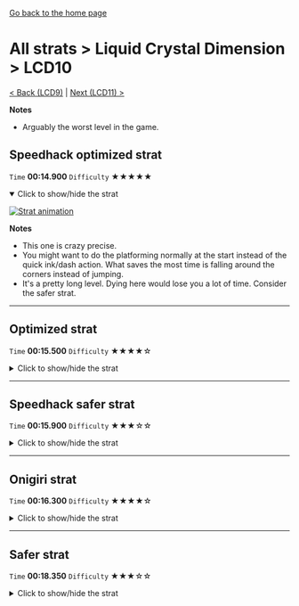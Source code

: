 [Go back to the home page](https://github.com/Doublevil/scbspeedrun)

# All strats > Liquid Crystal Dimension > LCD10

[< Back (LCD9)](https://github.com/Doublevil/scbspeedrun/blob/main/levels/all_lvl/LCD/LCD9.md) | [Next (LCD11) >](https://github.com/Doublevil/scbspeedrun/blob/main/levels/all_lvl/LCD/LCD11.md)

**Notes**
- Arguably the worst level in the game.

## Speedhack optimized strat

`Time` **00:14.900** `Difficulty` ★★★★★
<details open>
  <summary>Click to show/hide the strat</summary>

  [![Strat animation](https://github.com/Doublevil/scbspeedrun/blob/main/media/levels/LCD/LCD10_S_OptimizedStrat.webp)](https://github.com/Doublevil/scbspeedrun/blob/main/media/levels/LCD/LCD10_S_OptimizedStrat.mp4?raw=true)

  **Notes**
  - This one is crazy precise.
  - You might want to do the platforming normally at the start instead of the quick ink/dash action. What saves the most time is falling around the corners instead of jumping.
  - It's a pretty long level. Dying here would lose you a lot of time. Consider the safer strat.
</details>

---
## Optimized strat

`Time` **00:15.500** `Difficulty` ★★★★☆
<details>
  <summary>Click to show/hide the strat</summary>

  [![Strat animation](https://github.com/Doublevil/scbspeedrun/blob/main/media/levels/LCD/LCD10_OptimizedStrat.webp)](https://github.com/Doublevil/scbspeedrun/blob/main/media/levels/LCD/LCD10_OptimizedStrat.mp4?raw=true)

  **Notes**
  - It's really precise. If you're not entirely used to toggling back and forth between dash and ink, you might want to go for the safer strat.
</details>

---
## Speedhack safer strat

`Time` **00:15.900** `Difficulty` ★★★☆☆
<details>
  <summary>Click to show/hide the strat</summary>

  [![Strat animation](https://github.com/Doublevil/scbspeedrun/blob/main/media/levels/LCD/LCD10_S_Strat.webp)](https://github.com/Doublevil/scbspeedrun/blob/main/media/levels/LCD/LCD10_S_Strat.mp4?raw=true)

  **Notes**
  - Doing this level fast might give you some trouble at first. This is just memorization. There is almost nothing you have to react to.
  - The speedhack makes things a bit harder, as you have to be careful not to jump over the ink platforms entirely.
</details>

---
## Onigiri strat

`Time` **00:16.300** `Difficulty` ★★★★☆
<details>
  <summary>Click to show/hide the strat</summary>

  [![Strat animation](https://github.com/Doublevil/scbspeedrun/blob/main/media/levels/LCD/LCD10_OnigiriStrat.webp)](https://github.com/Doublevil/scbspeedrun/blob/main/media/levels/LCD/LCD10_OnigiriStrat.mp4?raw=true)

  **Notes**
  - The back and forth between dash and ink is very precise, but you can fallback to a more comfortable strat, the onigiri part itself should stay the same.
</details>

---
## Safer strat

`Time` **00:18.350** `Difficulty` ★★★☆☆
<details>
  <summary>Click to show/hide the strat</summary>

  [![Strat animation](https://github.com/Doublevil/scbspeedrun/blob/main/media/levels/LCD/LCD10_Strat.webp)](https://github.com/Doublevil/scbspeedrun/blob/main/media/levels/LCD/LCD10_Strat.mp4?raw=true)

  **Notes**
  - Doing this level fast might give you some trouble at first. This is just memorization. There is almost nothing you have to react to.
</details>
